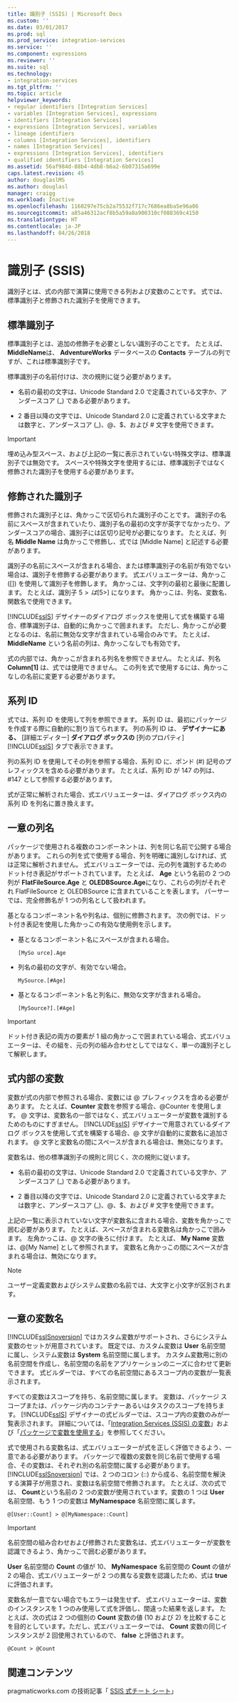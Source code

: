 ```yaml
---
title: 識別子 (SSIS) | Microsoft Docs
ms.custom: ''
ms.date: 03/01/2017
ms.prod: sql
ms.prod_service: integration-services
ms.service: ''
ms.component: expressions
ms.reviewer: ''
ms.suite: sql
ms.technology:
- integration-services
ms.tgt_pltfrm: ''
ms.topic: article
helpviewer_keywords:
- regular identifiers [Integration Services]
- variables [Integration Services], expressions
- identifiers [Integration Services]
- expressions [Integration Services], variables
- lineage identifiers
- columns [Integration Services], identifiers
- names [Integration Services]
- expressions [Integration Services], identifiers
- qualified identifiers [Integration Services]
ms.assetid: 56af984d-88b4-4db8-b6a2-6b07315a699e
caps.latest.revision: 45
author: douglaslMS
ms.author: douglasl
manager: craigg
ms.workload: Inactive
ms.openlocfilehash: 1160297e75cb2a75532f717c7686ea8ba5e96a06
ms.sourcegitcommit: a85a46312acf8b5a59a8a900310cf088369c4150
ms.translationtype: HT
ms.contentlocale: ja-JP
ms.lasthandoff: 04/26/2018
---
```

# <a name="identifiers-ssis"></a>識別子 (SSIS)
  識別子とは、式の内部で演算に使用できる列および変数のことです。 式では、標準識別子と修飾された識別子を使用できます。  
  
## <a name="regular-identifiers"></a>標準識別子  
 標準識別子とは、追加の修飾子を必要としない識別子のことです。 たとえば、 **MiddleName**は、 **AdventureWorks** データベースの **Contacts** テーブルの列ですが、これは標準識別子です。  
  
 標準識別子の名前付けは、次の規則に従う必要があります。  
  
-   名前の最初の文字は、Unicode Standard 2.0 で定義されている文字か、アンダースコア (_) である必要があります。  
  
-   2 番目以降の文字では、Unicode Standard 2.0 に定義されている文字または数字と、アンダースコア (_)、@、$、および # 文字を使用できます。  
  
> [!IMPORTANT]  
>  埋め込み型スペース、および上記の一覧に表示されていない特殊文字は、標準識別子では無効です。 スペースや特殊文字を使用するには、標準識別子ではなく修飾された識別子を使用する必要があります。  
  
## <a name="qualified-identifiers"></a>修飾された識別子  
 修飾された識別子とは、角かっこで区切られた識別子のことです。 識別子の名前にスペースが含まれていたり、識別子名の最初の文字が英字でなかったり、アンダースコアの場合、識別子には区切り記号が必要になります。 たとえば、列名 **Middle Name** は角かっこで修飾し、式では [Middle Name] と記述する必要があります。  
  
 識別子の名前にスペースが含まれる場合、または標準識別子の名前が有効でない場合は、識別子を修飾する必要があります。 式エバリュエーターは、角かっこ ([]) を使用して識別子を修飾します。 角かっこは、文字列の最初と最後に配置します。 たとえば、識別子 5$> は [5$>] になります。 角かっこは、列名、変数名、関数名で使用できます。  
  
 [!INCLUDE[ssIS](../../includes/ssis-md.md)] デザイナーのダイアログ ボックスを使用して式を構築する場合、標準識別子は、自動的に角かっこで囲まれます。 ただし、角かっこが必要となるのは、名前に無効な文字が含まれている場合のみです。 たとえば、 **MiddleName** という名前の列は、角かっこなしでも有効です。  
  
 式の内部では、角かっこが含まれる列名を参照できません。 たとえば、列名 **Column[1]** は、式では使用できません。 この列を式で使用するには、角かっこなしの名前に変更する必要があります。  
  
## <a name="lineage-identifiers"></a>系列 ID  
 式では、系列 ID を使用して列を参照できます。 系列 ID は、最初にパッケージを作成する際に自動的に割り当てられます。 列の系列 ID は、 **デザイナーにある、** [詳細エディター] **ダイアログ ボックスの** [列のプロパティ] [!INCLUDE[ssIS](../../includes/ssis-md.md)] タブで表示できます。  
  
 列の系列 ID を使用してその列を参照する場合、系列 ID に、ポンド (#) 記号のプレフィックスを含める必要があります。 たとえば、系列 ID が 147 の列は、#147 として参照する必要があります。  
  
 式が正常に解析された場合、式エバリュエーターは、ダイアログ ボックス内の系列 ID を列名に置き換えます。  
  
## <a name="unique-column-names"></a>一意の列名  
 パッケージで使用される複数のコンポーネントは、列を同じ名前で公開する場合があります。 これらの列を式で使用する場合、列を明確に識別しなければ、式は正常に解析されません。 式エバリュエーターでは、元の列を識別するためのドット付き表記がサポートされています。 たとえば、 **Age** という名前の 2 つの列が **FlatFileSource.Age** と **OLEDBSource.Age**になり、これらの列がそれぞれ FlatFileSource と OLEDBSource に含まれていることを表します。 パーサーでは、完全修飾名が 1 つの列名として扱われます。  
  
 基となるコンポーネント名や列名は、個別に修飾されます。 次の例では、ドット付き表記を使用した角かっこの有効な使用例を示します。  
  
-   基となるコンポーネント名にスペースが含まれる場合。  
  
    ```  
    [MySo urce].Age  
    ```  
  
-   列名の最初の文字が、有効でない場合。  
  
    ```  
    MySource.[#Age]  
    ```  
  
-   基となるコンポーネント名と列名に、無効な文字が含まれる場合。  
  
    ```  
    [MySource?].[#Age]  
    ```  
  
> [!IMPORTANT]  
>  ドット付き表記の両方の要素が 1 組の角かっこで囲まれている場合、式エバリュエーターは、その組を、元の列の組み合わせとしてではなく、単一の識別子として解釈します。  
  
## <a name="variables-in-expressions"></a>式内部の変数  
 変数が式の内部で参照される場合、変数には @ プレフィックスを含める必要があります。 たとえば、**Counter** 変数を参照する場合、@Counter を使用します。 @ 文字は、変数名の一部ではなく、式エバリュエーターが変数を識別するためのものにすぎません。 [!INCLUDE[ssIS](../../includes/ssis-md.md)] デザイナーで用意されているダイアログ ボックスを使用して式を構築する場合、@ 文字が自動的に変数名に追加されます。 @ 文字と変数名の間にスペースが含まれる場合は、無効になります。  
  
 変数名は、他の標準識別子の規則と同じく、次の規則に従います。  
  
-   名前の最初の文字は、Unicode Standard 2.0 で定義されている文字か、アンダースコア (_) である必要があります。  
  
-   2 番目以降の文字では、Unicode Standard 2.0 に定義されている文字または数字と、アンダースコア (_)、@、$、および # 文字を使用できます。  
  
 上記の一覧に表示されていない文字が変数名に含まれる場合、変数を角かっこで囲む必要があります。 たとえば、スペースが含まれる変数名は角かっこで囲みます。 左角かっこは、@ 文字の後ろに付けます。 たとえば、 **My Name** 変数は、@[My Name] として参照されます。 変数名と角かっこの間にスペースが含まれる場合は、無効になります。  
  
> [!NOTE]  
>  ユーザー定義変数およびシステム変数の名前では、大文字と小文字が区別されます。  
  
## <a name="unique-variable-names"></a>一意の変数名  
 [!INCLUDE[ssISnoversion](../../includes/ssisnoversion-md.md)] ではカスタム変数がサポートされ、さらにシステム変数のセットが用意されています。 既定では、カスタム変数は **User** 名前空間に属し、システム変数は **System** 名前空間に属します。 カスタム変数用に別の名前空間を作成し、名前空間の名前をアプリケーションのニーズに合わせて更新できます。 式ビルダーでは、すべての名前空間にあるスコープ内の変数が一覧表示されます。  
  
 すべての変数はスコープを持ち、名前空間に属します。 変数は、パッケージ スコープまたは、パッケージ内のコンテナーあるいはタスクのスコープを持ちます。 [!INCLUDE[ssIS](../../includes/ssis-md.md)] デザイナーの式ビルダーでは、スコープ内の変数のみが一覧表示されます。 詳細については、「[Integration Services (SSIS) の変数](../../integration-services/integration-services-ssis-variables.md)」および「[パッケージで変数を使用する](http://msdn.microsoft.com/library/7742e92d-46c5-4cc4-b9a3-45b688ddb787)」を参照してください。  
  
 式で使用される変数名は、式エバリュエーターが式を正しく評価できるよう、一意である必要があります。 パッケージで複数の変数を同じ名前で使用する場合、その変数は、それぞれ別の名前空間に属する必要があります。 [!INCLUDE[ssISnoversion](../../includes/ssisnoversion-md.md)] では、2 つのコロン (::) から成る、名前空間を解決する演算子が用意され、変数は名前空間で修飾されます。 たとえば、次の式では、 **Count**という名前の 2 つの変数が使用されています。変数の 1 つは **User** 名前空間、もう 1 つの変数は **MyNamespace** 名前空間に属します。  
  
```  
@[User::Count] > @[MyNamespace::Count]  
```  
  
> [!IMPORTANT]  
>  名前空間の組み合わせおよび修飾された変数名は、式エバリュエーターが変数を認識できるよう、角かっこで囲む必要があります。  
  
 **User** 名前空間の **Count** の値が 10、 **MyNamespace** 名前空間の **Count** の値が 2 の場合、式エバリュエーターが 2 つの異なる変数を認識したため、式は **true** に評価されます。  
  
 変数名が一意でない場合でもエラーは発生せず、 式エバリュエーターは、変数のインスタンスを 1 つのみ使用して式を評価し、間違った結果を返します。 たとえば、次の式は 2 つの個別の **Count** 変数の値 (10 および 2) を比較することを目的としています。ただし、式エバリュエーターでは、 **Count** 変数の同じインスタンスが 2 回使用されているので、 **false** と評価されます。  
  
```  
@Count > @Count  
```  
  
## <a name="related-content"></a>関連コンテンツ  
 pragmaticworks.com の技術記事「 [SSIS 式チート シート](http://go.microsoft.com/fwlink/?LinkId=746575)」  
  
  
